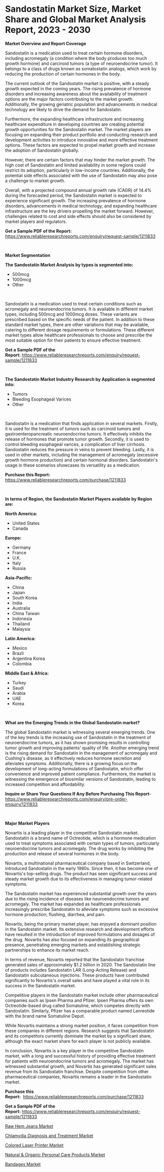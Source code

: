 <p><h1>Sandostatin Market Size, Market Share and Global Market Analysis Report, 2023 - 2030</h1></p><p><strong>Market Overview and Report Coverage</strong></p>
<p><p>Sandostatin is a medication used to treat certain hormone disorders, including acromegaly (a condition where the body produces too much growth hormone) and carcinoid tumors (a type of neuroendocrine tumor). It belongs to a class of drugs known as somatostatin analogs, which work by reducing the production of certain hormones in the body.</p><p>The current outlook of the Sandostatin market is positive, with a steady growth expected in the coming years. The rising prevalence of hormone disorders and increasing awareness about the availability of treatment options are the major factors contributing to the market growth. Additionally, the growing geriatric population and advancements in medical technology are likely to drive the demand for Sandostatin.</p><p>Furthermore, the expanding healthcare infrastructure and increasing healthcare expenditure in developing countries are creating potential growth opportunities for the Sandostatin market. The market players are focusing on expanding their product portfolio and conducting research and development activities to introduce innovative and more effective treatment options. These factors are expected to propel market growth and increase the adoption of Sandostatin globally.</p><p>However, there are certain factors that may hinder the market growth. The high cost of Sandostatin and limited availability in some regions could restrict its adoption, particularly in low-income countries. Additionally, the potential side effects associated with the use of Sandostatin may also pose a challenge to market growth.</p><p>Overall, with a projected compound annual growth rate (CAGR) of 14.4% during the forecasted period, the Sandostatin market is expected to experience significant growth. The increasing prevalence of hormone disorders, advancements in medical technology, and expanding healthcare infrastructure are the key drivers propelling the market forward. However, challenges related to cost and side effects should also be considered by market players and regulators.</p></p>
<p><strong>Get a Sample PDF of the Report:</strong> <a href="https://www.reliableresearchreports.com/enquiry/request-sample/1211833">https://www.reliableresearchreports.com/enquiry/request-sample/1211833</a></p>
<p>&nbsp;</p>
<p><strong>Market Segmentation</strong></p>
<p><strong>The Sandostatin Market Analysis by types is segmented into:</strong></p>
<p><ul><li>500mcg</li><li>1000mcg</li><li>Other</li></ul></p>
<p>&nbsp;</p>
<p><p>Sandostatin is a medication used to treat certain conditions such as acromegaly and neuroendocrine tumors. It is available in different market types, including 500mcg and 1000mcg doses. These variants are prescribed based on the specific needs of the patient. In addition to these standard market types, there are other variations that may be available, catering to different dosage requirements or formulations. These different market types allow healthcare professionals to choose and prescribe the most suitable option for their patients to ensure effective treatment.</p></p>
<p><strong>Get a Sample PDF of the Report:</strong>&nbsp;<a href="https://www.reliableresearchreports.com/enquiry/request-sample/1211833">https://www.reliableresearchreports.com/enquiry/request-sample/1211833</a></p>
<p>&nbsp;</p>
<p><strong>The Sandostatin Market Industry Research by Application is segmented into:</strong></p>
<p><ul><li>Tumors</li><li>Bleeding Esophageal Varices</li><li>Other</li></ul></p>
<p>&nbsp;</p>
<p><p>Sandostatin is a medication that finds application in several markets. Firstly, it is used for the treatment of tumors such as carcinoid tumors and gastroenteropancreatic neuroendocrine tumors. It effectively inhibits the release of hormones that promote tumor growth. Secondly, it is used to control bleeding esophageal varices, a complication of liver cirrhosis. Sandostatin reduces the pressure in veins to prevent bleeding. Lastly, it is used in other markets, including the management of acromegaly (excessive growth hormone production) and certain hormonal disorders. Sandostatin's usage in these scenarios showcases its versatility as a medication.</p></p>
<p><strong>Purchase this Report:</strong>&nbsp; <a href="https://www.reliableresearchreports.com/purchase/1211833">https://www.reliableresearchreports.com/purchase/1211833</a></p>
<p>&nbsp;</p>
<p><strong>In terms of Region, the Sandostatin Market Players available by Region are:</strong></p>
<p>
    <p> <strong> North America: </strong>
        <ul>
            <li>United States</li>
            <li>Canada</li>
        </ul>
        </p> 
    <p> <strong> Europe: </strong>
        <ul>
            <li>Germany</li>
            <li>France</li>
            <li>U.K.</li>
            <li>Italy</li>
            <li>Russia</li>
        </ul>
        </p> 
    <p> <strong> Asia-Pacific: </strong>
        <ul>
            <li>China</li>
            <li>Japan</li>
            <li>South Korea</li>
            <li>India</li>
            <li>Australia</li>
            <li>China Taiwan</li>
            <li>Indonesia</li>
            <li>Thailand</li>
            <li>Malaysia</li>
        </ul>
        </p> 
    <p> <strong> Latin America: </strong>
        <ul>
            <li>Mexico</li>
            <li>Brazil</li>
            <li>Argentina Korea</li>
            <li>Colombia</li>
        </ul>
        </p> 
    <p> <strong> Middle East & Africa: </strong>
        <ul>
            <li>Turkey</li>
            <li>Saudi</li>
            <li>Arabia</li>
            <li>UAE</li>
            <li>Korea</li>
        </ul>
    </p>
    </p>
<p>&nbsp;</p>
<p><strong>What are the Emerging Trends in the Global Sandostatin market?</strong></p>
<p><p>The global Sandostatin market is witnessing several emerging trends. One of the key trends is the increasing use of Sandostatin in the treatment of neuroendocrine tumors, as it has shown promising results in controlling tumor growth and improving patients' quality of life. Another emerging trend is the rising demand for Sandostatin in the management of acromegaly and Cushing's disease, as it effectively reduces hormone secretion and alleviates symptoms. Additionally, there is a growing focus on the development of long-acting formulations of Sandostatin, which offer convenience and improved patient compliance. Furthermore, the market is witnessing the emergence of biosimilar versions of Sandostatin, leading to increased competition and affordability.</p></p>
<p><strong>Inquire or Share Your Questions If Any Before Purchasing This Report</strong>- <a href="https://www.reliableresearchreports.com/enquiry/pre-order-enquiry/1211833">https://www.reliableresearchreports.com/enquiry/pre-order-enquiry/1211833</a></p>
<p>&nbsp;</p>
<p><strong>Major Market Players</strong></p>
<p><p>Novartis is a leading player in the competitive Sandostatin market. Sandostatin is a brand name of Octreotide, which is a hormone medication used to treat symptoms associated with certain types of tumors, particularly neuroendocrine tumors and acromegaly. The drug works by inhibiting the production and release of several hormones in the body.</p><p>Novartis, a multinational pharmaceutical company based in Switzerland, introduced Sandostatin in the early 1980s. Since then, it has become one of Novartis's top-selling drugs. The product has seen significant success and steady market growth due to its effectiveness in managing tumor-related symptoms.</p><p>The Sandostatin market has experienced substantial growth over the years due to the rising incidence of diseases like neuroendocrine tumors and acromegaly. The market has expanded as healthcare professionals increasingly prescribe Sandostatin to alleviate symptoms such as excessive hormone production, flushing, diarrhea, and pain.</p><p>Novartis, being the primary market player, has enjoyed a dominant position in the Sandostatin market. Its extensive research and development efforts have resulted in the introduction of improved formulations and dosages of the drug. Novartis has also focused on expanding its geographical presence, penetrating emerging markets and establishing strategic partnerships to enhance its market reach.</p><p>In terms of revenue, Novartis reported that the Sandostatin franchise generated sales of approximately $1.2 billion in 2020. The Sandostatin line of products includes Sandostatin LAR (Long-Acting Release) and Sandostatin subcutaneous injections. These products have contributed significantly to Novartis's overall sales and have played a vital role in its success in the Sandostatin market.</p><p>Competitive players in the Sandostatin market include other pharmaceutical companies such as Ipsen Pharma and Pfizer. Ipsen Pharma offers its own Octreotide-based drug called Somatuline, which competes directly with Sandostatin. Similarly, Pfizer has a comparable product named Lanreotide with the brand name Somatuline Depot.</p><p>While Novartis maintains a strong market position, it faces competition from these companies in different regions. Research suggests that Sandostatin and its competitors currently dominate the market by a significant share, although the exact market share for each player is not publicly available.</p><p>In conclusion, Novartis is a key player in the competitive Sandostatin market, with a long and successful history of providing effective treatment for patients with neuroendocrine tumors and acromegaly. The market has witnessed substantial growth, and Novartis has generated significant sales revenue from its Sandostatin franchise. Despite competition from other pharmaceutical companies, Novartis remains a leader in the Sandostatin market.</p></p>
<p><strong>Purchase this Report:</strong>&nbsp;&nbsp;<a href="https://www.reliableresearchreports.com/purchase/1211833">https://www.reliableresearchreports.com/purchase/1211833</a></p>
<p></p>
<p><strong>Get a Sample PDF of the Report:</strong>&nbsp;<a href="https://www.reliableresearchreports.com/enquiry/request-sample/1211833">https://www.reliableresearchreports.com/enquiry/request-sample/1211833</a></p>
<p><p><a href="https://github.com/rahu1503/Market-Research-Report-List-1/blob/main/raw-hem-jeans-market.md">Raw Hem Jeans Market</a></p><p><a href="https://www.linkedin.com/pulse/decoding-chlamydia-diagnosis-treatment-market-deep-dive-bg32e/">Chlamydia Diagnosis and Treatment Market</a></p><p><a href="https://medium.com/@joannebell6556/colored-laser-printer-market-size-growth-forecast-2023-2030-389a80274333">Colored Laser Printer Market</a></p><p><a href="https://github.com/rahu1501/Market-Research-Report-List-1/blob/main/natural-organic-personal-care-products-market.md">Natural & Organic Personal Care Products Market</a></p><p><a href="https://medium.com/@sachintenrp23/bandages-market-size-growth-forecast-2023-2030-177f63eb00aa">Bandages Market</a></p></p>